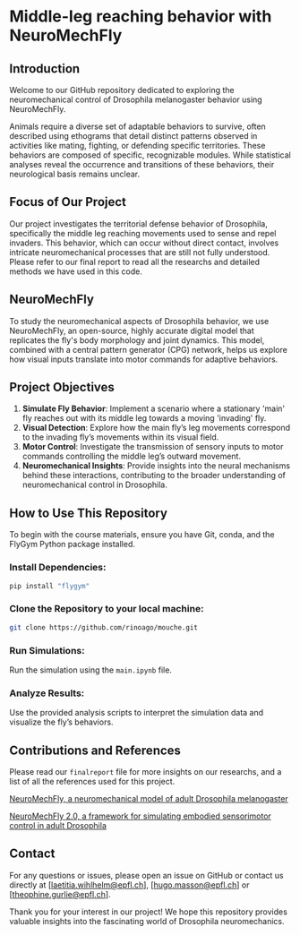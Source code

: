# Middle-leg reaching behavior with NeuroMechFly

## Introduction

Welcome to our GitHub repository dedicated to exploring the neuromechanical control of Drosophila melanogaster behavior using NeuroMechFly.

Animals require a diverse set of adaptable behaviors to survive, often described using ethograms that detail distinct patterns observed in activities like mating, fighting, or defending specific territories. These behaviors are composed of specific, recognizable modules. While statistical analyses reveal the occurrence and transitions of these behaviors, their neurological basis remains unclear.

## Focus of Our Project

Our project investigates the territorial defense behavior of Drosophila, specifically the middle leg reaching movements used to sense and repel invaders. This behavior, which can occur without direct contact, involves intricate neuromechanical processes that are still not fully understood. Please refer to our final report to read all the researchs and detailed methods we have used in this code.

## NeuroMechFly

To study the neuromechanical aspects of Drosophila behavior, we use NeuroMechFly, an open-source, highly accurate digital model that replicates the fly's body morphology and joint dynamics. This model, combined with a central pattern generator (CPG) network, helps us explore how visual inputs translate into motor commands for adaptive behaviors.

## Project Objectives

1. **Simulate Fly Behavior**: Implement a scenario where a stationary 'main' fly reaches out with its middle leg towards a moving 'invading' fly.
2. **Visual Detection**: Explore how the main fly’s leg movements correspond to the invading fly’s movements within its visual field.
3. **Motor Control**: Investigate the transmission of sensory inputs to motor commands controlling the middle leg’s outward movement.
4. **Neuromechanical Insights**: Provide insights into the neural mechanisms behind these interactions, contributing to the broader understanding of neuromechanical control in Drosophila.

## How to Use This Repository
To begin with the course materials, ensure you have Git, conda, and the FlyGym Python package installed.

### **Install Dependencies**:
```sh
pip install "flygym"
```

### **Clone the Repository to your local machine**: 
```sh
git clone https://github.com/rinoago/mouche.git
```

### **Run Simulations**: 
Run the simulation using the `main.ipynb` file.
### **Analyze Results**: 
Use the provided analysis scripts to interpret the simulation data and visualize the fly’s behaviors.

## Contributions and References

Please read our `finalreport` file for more insights on our researchs, and a list of all the references used for this project. 

[NeuroMechFly, a neuromechanical model of adult Drosophila melanogaster](https://www.nature.com/articles/s41592-022-01466-7)

[NeuroMechFly 2.0, a framework for simulating embodied sensorimotor control in adult Drosophila](https://www.biorxiv.org/content/10.1101/2023.09.18.556649v1)

## Contact

For any questions or issues, please open an issue on GitHub or contact us directly at [laetitia.wihlhelm@epfl.ch], [hugo.masson@epfl.ch] or [theophine.gurlie@epfl.ch].

Thank you for your interest in our project! We hope this repository provides valuable insights into the fascinating world of Drosophila neuromechanics. 

